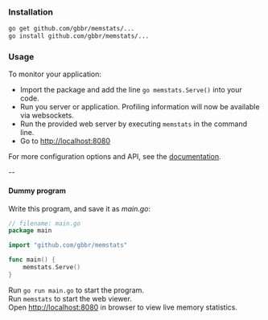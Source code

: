 ### Installation

```bash
go get github.com/gbbr/memstats/...
go install github.com/gbbr/memstats/...
```

### Usage

To monitor your application:  
* Import the package and add the line `go memstats.Serve()` into your code. 
* Run you server or application. Profiling information will now be available via websockets.  
* Run the provided web server by executing `memstats` in the command line.  
* Go to [http://localhost:8080](http://localhost:8080)

For more configuration options and API, see the [documentation](http://godoc.org/github.com/gbbr/memstats).   

--

#### Dummy program

Write this program, and save it as _main.go_:

```go
// filename: main.go
package main

import "github.com/gbbr/memstats"

func main() {
	memstats.Serve()
}
```

Run `go run main.go` to start the program.  
Run `memstats` to start the web viewer.  
Open [http://localhost:8080](http://localhost:8080) in browser to view live memory statistics.   
